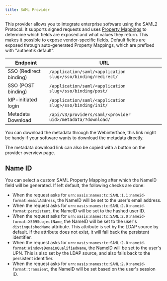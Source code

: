 ```yaml
---
title: SAML Provider
---
```


This provider allows you to integrate enterprise software using the SAML2 Protocol. It supports signed requests and uses [Property Mappings](../property-mappings/index.md#saml-property-mapping) to determine which fields are exposed and what values they return. This makes it possible to expose vendor-specific fields.
Default fields are exposed through auto-generated Property Mappings, which are prefixed with "authentik default".

| Endpoint               | URL                                                            |
| ---------------------- | -------------------------------------------------------------- |
| SSO (Redirect binding) | `/application/saml/<application slug>/sso/binding/redirect/`   |
| SSO (POST binding)     | `/application/saml/<application slug>/sso/binding/post/`       |
| IdP-initiated login    | `/application/saml/<application slug>/sso/binding/init/`       |
| Metadata Download      | `/api/v3/providers/saml/<provider uid>/metadata/?download/`|

You can download the metadata through the Webinterface, this link might be handy if your software wants to download the metadata directly.

The metadata download link can also be copied with a button on the provider overview page.

## Name ID

You can select a custom SAML Property Mapping after which the NameID field will be generated. If left default, the following checks are done:

- When the request asks for `urn:oasis:names:tc:SAML:1.1:nameid-format:emailAddress`, the NameID will be set to the user's email address.
- When the request asks for `urn:oasis:names:tc:SAML:2.0:nameid-format:persistent`, the NameID will be set to the hashed user ID.
- When the request asks for `urn:oasis:names:tc:SAML:2.0:nameid-format:X509SubjectName`, the NameID will be set to the user's `distinguishedName` attribute. This attribute is set by the LDAP source by default. If the attribute does not exist, it will fall back the persistent identifier.
- When the request asks for `urn:oasis:names:tc:SAML:2.0:nameid-format:WindowsDomainQualifiedName`, the NameID will be set to the user's UPN. This is also set by the LDAP source, and also falls back to the persistent identifier.
- When the request asks for `urn:oasis:names:tc:SAML:2.0:nameid-format:transient`, the NameID will be set based on the user's session ID.
